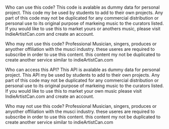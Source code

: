 Who can use this code?
This code is avalable as dummy data for personal project. This code my be used by students to add to their own projects. Any part of this code may not be duplicated for any commercial distribution or personal use to its original purpose of markeing music to the curators listed. If you would like to use this to market yours or anothers music, please visit IndieArtistCan.com and create an account. 

Who may not use this code?
Professional Musician, singers, produces or anyother offiliation with the musci industry. these useres are required to subscribe in order to use this content.
this content my not be duplicated to create another service similar to indieArtistCan.com

Who can access this API?
This API is avalable as dummy data for personal project. This API my be used by students to add to their own projects. Any part of this code may not be duplicated for any commercial distribution or personal use to its original purpose of markeing music to the curators listed. If you would like to use this to market your own music please visit IndieArtistCan.com and create an account. 

Who may not use this code?
Professional Musician, singers, produces or anyother offiliation with the musci industry. these useres are required to subscribe in order to use this content.
this content my not be duplicated to create another service similar to indieArtistCan.com